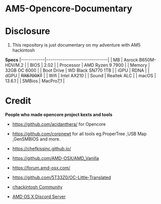 # AM5-Opencore-Documentary
# Disclosure
1. This repository is just documentary on my adventure with AM5 hackintosh

**Specs**
|------------|-------------------------------|
| MB | Asrock B650M-HDV/M.2 |
| BIOS | 2.02 |
| Processor | AMD Ryzen 9 7900 |
| Memory | 32GB OC 6000 |
| Boot Drive | WD Black SN770 1TB |
| iGPU | RDNA |
| dGPU | ~~RX6700XT~~ |
| Wifi | Intel AX210 |
| Sound | Realtek ALC |
| macOS | 13.6.1 |
| SMBios | MacPro7,1 |


# Credit
__People who made opencore project kexts and tools__
- https://github.com/acidanthera/ for Opencore

- https://github.com/corpnewt for all tools eg.ProperTree ,USB Map ,GenSMBIOS and more.

- https://chefkissinc.github.io/

- https://github.com/AMD-OSX/AMD_Vanilla

- https://forum.amd-osx.com/

- https://github.com/5T33Z0/OC-Little-Translated

- [r/hackintosh Community](https://www.reddit.com/r/hackintosh/)

- [AMD OS X Discord Server](https://discord.gg/EfCYAJW)


